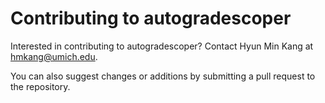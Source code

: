 # Contributing to autogradescoper

Interested in contributing to autogradescoper? Contact Hyun Min Kang at hmkang@umich.edu.

You can also suggest changes or additions by submitting a pull request to the repository.